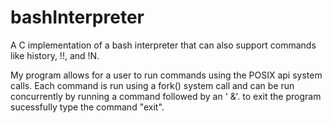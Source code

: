 # bashInterpreter
A C implementation of a bash interpreter that can also support commands like history, !!, and !N.

My program allows for a user to run commands using the POSIX api system calls.
Each command is run using a fork() system call and can be run concurrently by running a command followed by an ' &'.
to exit the program sucessfully type the command "exit".
